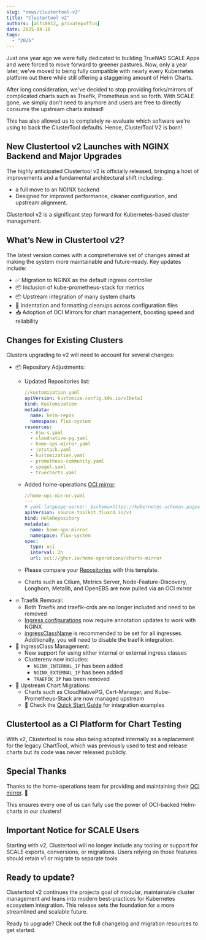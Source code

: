 ```yaml
---
slug: "news/clustertool-v2"
title: "Clustertool v2"
authors: [alfi0812, privatepuffin]
date: 2025-04-10
tags:
  - "2025"
---
```


Just one year ago we were fully dedicated to building TrueNAS SCALE Apps and were forced to move forward to greener pastures. Now, only a year later, we've moved to being fully compatible with nearly every Kubernetes platform out there while still offering a staggering amount of Helm Charts.

After long consideration, we've decided to stop providing forks/mirrors of complicated charts such as Traefik, Prometheus and so forth. With SCALE gone, we simply don't need to anymore and users are free to directly consume the upstream charts instead!

This has also allowed us to completely re-evaluate which software we're using to back the ClusterTool defaults. Hence, ClusterTool V2 is born!

## New Clustertool v2 Launches with NGINX Backend and Major Upgrades

The highly anticipated Clustertool v2 is officially released, bringing a host of improvements and a fundamental architectural shift including:
- a full move to an NGINX backend
- Designed for improved performance, cleaner configuration, and upstream alignment.

Clustertool v2 is a significant step forward for Kubernetes-based cluster management.

## What’s New in Clustertool v2?

The latest version comes with a comprehensive set of changes aimed at making the system more maintainable and future-ready. Key updates include:

- ✅ Migration to NGINX as the default ingress controller
- 📦 Inclusion of kube-prometheus-stack for metrics
- 📦 Upstream integration of many system charts
- 🧹 Indentation and formatting cleanups across configuration files
- 📥 Adoption of OCI Mirrors for chart management, boosting speed and reliability

## Changes for Existing Clusters

Clusters upgrading to v2 will need to account for several changes:

- 📦 Repository Adjustments:
  - Updated Repositories list:

    ```yaml
    //kustomization.yaml
    apiVersion: kustomize.config.k8s.io/v1beta1
    kind: Kustomization
    metadata:
      name: helm-repos
      namespace: flux-system
    resources:
      - bjw-s.yaml
      - cloudnative-pg.yaml
      - home-ops-mirror.yaml
      - jetstack.yaml
      - kustomization.yaml
      - prometheus-community.yaml
      - spegel.yaml
      - truecharts.yaml
    ```

  - Added home-operations [OCI mirror](https://github.com/home-operations/charts-mirror):

    ```yaml
    //home-ops-mirror.yaml
    ---
    # yaml-language-server: $schema=https://kubernetes-schemas.pages.dev/source.toolkit.fluxcd.io/helmrepository_v1.json
    apiVersion: source.toolkit.fluxcd.io/v1
    kind: HelmRepository
    metadata:
      name: home-ops-mirror
      namespace: flux-system
    spec:
      type: oci
      interval: 2h
      url: oci://ghcr.io/home-operations/charts-mirror
    ```

  - Please compare your [Repositories](https://github.com/trueforge-org/truecharts/tree/master/truetool/embed/generic/root/repositories/helm) with this template.
  - Charts such as Cilium, Metrics Server, Node-Feature-Discovery, Longhorn, Metallb, and OpenEBS are now
    pulled via an OCI mirror
- 🔥 Traefik Removal:
  - Both Traefik and traefik-crds are no longer included and need to be removed
  - [Ingress configurations](/guides/ingress/nginx/) now require annotation updates to work with NGINX
  - [ingressClassName](/guides/ingress/) is recommended to be set for all ingresses. Additionally, you will need to disable the traefik integration.
- 🔄 IngressClass Management:
  - New support for using either internal or external ingress classes
  - Clusterenv now includes:
    - `NGINX_INTERNAL_IP` has been added
    - `NGINX_EXTERNAL_IP` has been added
    - `TRAEFIK_IP` has been removed
- 🧪 Upstream Chart Migrations:
  - Charts such as CloudNativePG, Cert-Manager, and Kube-Prometheus-Stack are now managed upstream
  - 🧭 Check the [Quick Start Guide](/guides/) for integration examples

## Clustertool as a CI Platform for Chart Testing

With v2, Clustertool is now also being adopted internally as a replacement for the legacy ChartTool,
which was previously used to test and release charts but its code was never released publicly.

## Special Thanks

Thanks to the home-operations team for providing and maintaining their [OCI mirror](https://github.com/home-operations/charts-mirror). 🎉

This ensures every one of us can fully use the power of OCI-backed Helm-charts in our clusters!

## Important Notice for SCALE Users

Starting with v2, Clustertool will no longer include any tooling or support for SCALE exports, conversions,
or migrations. Users relying on those features should retain v1 or migrate to separate tools.

## Ready to update?

Clustertool v2 continues the projects goal of modular, maintainable cluster management and leans into modern best-practices for Kubernetes ecosystem integration.
This release sets the foundation for a more streamlined and scalable future.

Ready to upgrade? Check out the full changelog and migration resources to get started.
